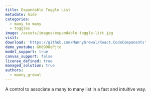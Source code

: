 ```yaml
---
title: Expandable Toggle List
metadate: hide
categories:
  - many to many
  - toggles
image: /assets/images/expandable-toggle-list.jpg
visit: 
download: 'https://github.com/MannyGrewal/React.CodeComponents'
demo_youtube: GH8998qPjto
model_support: true
canvas_support: false
license_defined: true
managed_solution: true
authors:
  - manny_grewal
---
```

A control to associate a many to many list in a fast and intuitive way.
